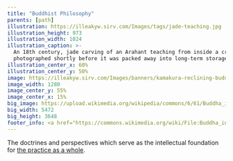 ```yaml
---
title: "Buddhist Philosophy"
parents: [path]
illustration: https://illeakyw.sirv.com/Images/tags/jade-teaching.jpg
illustration_height: 973
illustration_width: 1024
illustration_caption: >-
  An 18th century, jade carving of an Arahant teaching from inside a crag
  photographed shortly before it was packed away into long-term storage at <a href="https://www.metmuseum.org/art/collection/search/44215">The Met</a>.
illustration_center_x: 60%
illustration_center_y: 50%
image: https://illeakyw.sirv.com/Images/banners/kamakura-reclining-buddha.jpg
image_width: 1280
image_center_y: 55%
image_center_x: 15%
big_image: https://upload.wikimedia.org/wikipedia/commons/6/61/Buddha_in_Nirvana_%28Death_of_Sakyamuni%29%2C_Kamakura_period%2C_13th_century%2C_wood_-_Tokyo_National_Museum_-_DSC05096.jpg
big_width: 5472
big_height: 3648
footer_info: <a href="https://commons.wikimedia.org/wiki/File:Buddha_in_Nirvana_(Death_of_Sakyamuni),_Kamakura_period,_13th_century,_wood_-_Tokyo_National_Museum_-_DSC05096.jpg">Tokyo National Museum</a>
---
```


The doctrines and perspectives which serve as the intellectual foundation for [the practice as a whole](/tags/function).

